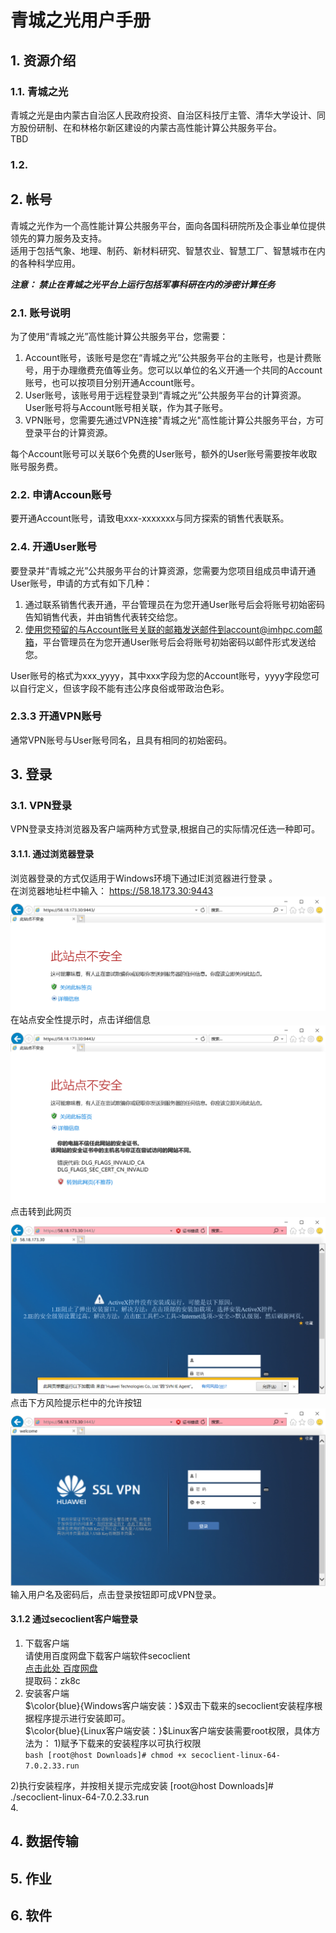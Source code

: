 # 青城之光用户手册
## 1. 资源介绍
### 1.1. 青城之光
青城之光是由内蒙古自治区人民政府投资、自治区科技厅主管、清华大学设计、同方股份研制、在和林格尔新区建设的内蒙古高性能计算公共服务平台。  
TBD

### 1.2.
## 2. 帐号
青城之光作为一个高性能计算公共服务平台，面向各国科研院所及企事业单位提供领先的算力服务及支持。  
适用于包括气象、地理、制药、新材料研究、智慧农业、智慧工厂、智慧城市在内的各种科学应用。  

***注意： 禁止在青城之光平台上运行包括军事科研在内的涉密计算任务***
### 2.1. 账号说明
为了使用“青城之光”高性能计算公共服务平台，您需要：
1. Account账号，该账号是您在“青城之光”公共服务平台的主账号，也是计费账号，用于办理缴费充值等业务。您可以以单位的名义开通一个共同的Account账号，也可以按项目分别开通Account账号。  
2. User账号，该账号用于远程登录到“青城之光”公共服务平台的计算资源。User账号将与Account账号相关联，作为其子账号。  
3. VPN账号，您需要先通过VPN连接"青城之光"高性能计算公共服务平台，方可登录平台的计算资源。  

每个Account账号可以关联6个免费的User账号，额外的User账号需要按年收取账号服务费。  

### 2.2. 申请Accoun账号
要开通Account账号，请致电xxx-xxxxxxx与同方探索的销售代表联系。  
### 2.4. 开通User账号  
要登录并“青城之光”公共服务平台的计算资源，您需要为您项目组成员申请开通User账号，申请的方式有如下几种：  
1. 通过联系销售代表开通，平台管理员在为您开通User账号后会将账号初始密码告知销售代表，并由销售代表转交给您。  
2. 使用您预留的与Account账号关联的邮箱发送邮件到account@imhpc.com邮箱，平台管理员在为您开通User账号后会将账号初始密码以邮件形式发送给您。  

User账号的格式为xxx_yyyy，其中xxx字段为您的Account账号，yyyy字段您可以自行定义，但该字段不能有违公序良俗或带政治色彩。  
### 2.3.3 开通VPN账号  
通常VPN账号与User账号同名，且具有相同的初始密码。   
## 3. 登录  
### 3.1. VPN登录  
VPN登录支持浏览器及客户端两种方式登录,根据自己的实际情况任选一种即可。  
#### 3.1.1. 通过浏览器登录  
浏览器登录的方式仅适用于Windows环境下通过IE浏览器进行登录 。  
在浏览器地址栏中输入：  https://58.18.173.30:9443  
![alt ie_vpn_1](imgs/ie_vpn_1.png)  
在站点安全性提示时，点击详细信息  
![alt ie_vpn_2](imgs/ie_vpn_2.png)  
点击转到此网页  
![alt ie_vpn_3](imgs/ie_vpn_3.png)  
点击下方风险提示栏中的允许按钮  
![alt ie_vpn_4](imgs/ie_vpn_4.png)  
输入用户名及密码后，点击登录按钮即可成VPN登录。  
#### 3.1.2 通过secoclient客户端登录  
1. 下载客户端  
请使用百度网盘下载客户端软件secoclient  
[点击此处 百度网盘](https://pan.baidu.com/s/1PqmEYBZn_u2RTp9uD2fUtQ "SecoClient百度网盘地址")  
提取码：zk8c  
2. 安装客户端  
$\color{blue}{Windows客户端安装：}$双击下载来的secoclient安装程序根据程序提示进行安装即可。  
$\color{blue}{Linux客户端安装：}$Linux客户端安装需要root权限，具体方法为：
1)赋予下载来的安装程序以可执行权限  
`bash
[root@host Downloads]# chmod +x secoclient-linux-64-7.0.2.33.run  
`  

2)执行安装程序，并按相关提示完成安装
[root@host Downloads]# ./secoclient-linux-64-7.0.2.33.run                          
4. 
## 4. 数据传输  
## 5. 作业  
## 6. 软件  
